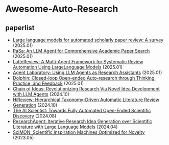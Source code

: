 # Awesome-Auto-Research
## paperlist
- [Large language models for automated scholarly paper review: A survey](https://arxiv.org/abs/2501.10326) (2025.01)
- [PaSa: An LLM Agent for Comprehensive Academic Paper Search](https://arxiv.org/abs/2501.10120) (2025.01)
- [LatteReview: A Multi-Agent Framework for Systematic Review Automation Using LargeLanguage Models](https://arxiv.org/abs/2501.05468) (2025.01)
- [Agent Laboratory: Using LLM Agents as Research Assistants](https://arxiv.org/abs/2501.04227) (2025.01)
- [Dolphin: Closed-loop Open-ended Auto-research through Thinking, Practice, and Feedback](https://arxiv.org/abs/2501.03916) (2025.01)
- [Chain of Ideas: Revolutionizing Research Via Novel Idea Development with LLM Agents](https://arxiv.org/abs/2410.13185) (2024.10)
- [HiReview: Hierarchical Taxonomy-Driven Automatic Literature Review Generation](https://arxiv.org/abs/2410.03761) (2024.10)
- [The AI Scientist: Towards Fully Automated Open-Ended Scientific Discovery](https://papers.cool/arxiv/2408.06292) (2024.08)
- [ResearchAgent: Iterative Research Idea Generation over Scientific Literature with Large Language Models](https://arxiv.org/abs/2404.07738) (2024.04)
- [SciMON: Scientific Inspiration Machines Optimized for Novelty](https://arxiv.org/abs/2305.14259) (2023.05)
